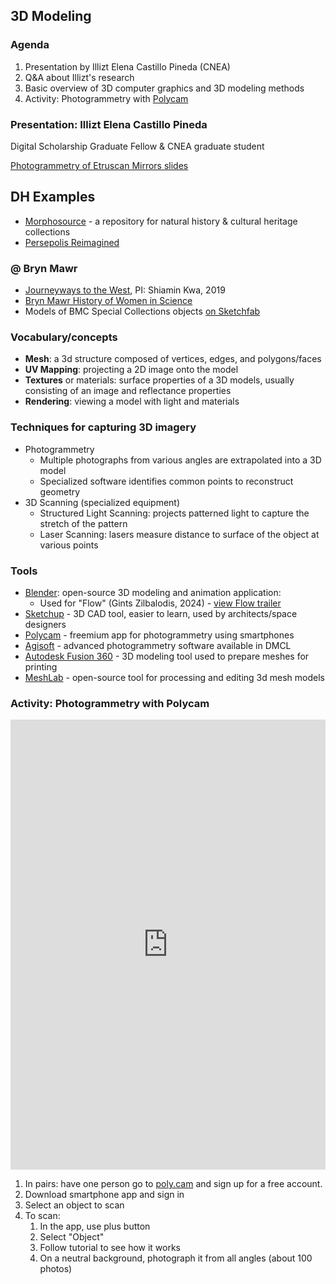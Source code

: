 ## 3D Modeling

### Agenda

1. Presentation by Illizt Elena Castillo Pineda (CNEA)
2. Q&A about Illizt's research
3. Basic overview of 3D computer graphics and 3D modeling methods
4. Activity: Photogrammetry with [Polycam](https://poly.cam/)

### Presentation: Illizt Elena Castillo Pineda

Digital Scholarship Graduate Fellow & CNEA graduate student

[Photogrammetry of Etruscan Mirrors slides](https://brynmawr-my.sharepoint.com/:p:/r/personal/icastillop_brynmawr_edu/Documents/Showcase/Photogrammetry%202.pptx?d=w3a080b68ef4645b9874af8d29e6bc82f&e=4%3aacd630d0c52d4200a8a995c231354c33&sharingv2=true&fromShare=true&at=9)

## DH Examples

- [Morphosource](https://www.morphosource.org/?locale=en) - a repository for natural history & cultural heritage collections
- [Persepolis Reimagined](https://persepolis.getty.edu/)

### @ Bryn Mawr

-  [Journeyways to the West](https://digitalscholarship.brynmawr.edu/journeyways/index.html), PI: Shiamin Kwa, 2019
- [Bryn Mawr History of Women in Science](https://digitalscholarship.brynmawr.edu/howis/)
- Models of BMC Special Collections objects [on Sketchfab](https://sketchfab.com/BrynMawrCollege/models)

### Vocabulary/concepts

- **Mesh**: a 3d structure composed of vertices, edges, and polygons/faces
- **UV Mapping**: projecting a 2D image onto the model
- **Textures** or materials: surface properties of a 3D models, usually consisting of an image and reflectance properties
- **Rendering**: viewing a model with light and materials

### Techniques for capturing 3D imagery

- Photogrammetry 
  - Multiple photographs from various angles are extrapolated into a 3D model
  - Specialized software identifies common points to reconstruct geometry
- 3D Scanning (specialized equipment)
  - Structured Light Scanning: projects patterned light to capture the stretch of the pattern
  - Laser Scanning: lasers measure distance to surface of the object at various points

### Tools

- [Blender](https://www.blender.org/): open-source 3D modeling and animation application:
  - Used for "Flow" (Gints Zilbalodis, 2024) - [view Flow trailer](https://www.youtube.com/watch?v=l5zSgSuIDU4&list=PLvJeTmFXYsRYLzw-j8PpoDScVWL6ldUE4&index=1)
- [Sketchup](https://www.sketchup.com/en) - 3D CAD tool, easier to learn, used by architects/space designers
- [Polycam](https://poly.cam/) - freemium app for photogrammetry using smartphones
- [Agisoft](https://www.agisoft.com/) - advanced photogrammetry software available in DMCL
- [Autodesk Fusion 360](https://www.autodesk.com/products/fusion-360/overview?term=1-YEAR&tab=subscription) - 3D modeling tool used to prepare meshes for printing
- [MeshLab](https://www.meshlab.net/) - open-source tool for processing and editing 3d mesh models


### Activity: Photogrammetry with Polycam

<iframe src="https://poly.cam/capture/2B344FC7-7D8B-47E1-B0A8-257DDFBFBB2B/embed" title="Polycam capture viewer" style="height:100%;width:100%;max-height:720px;max-width:1280px;min-height:280px;min-width:280px" frameborder="0"></iframe>

1. In pairs: have one person go to [poly.cam](https://poly.cam/) and sign up for a free account.
2. Download smartphone app and sign in
3. Select an object to scan
4. To scan: 
   1. In the app, use plus button
   2. Select "Object"
   3. Follow tutorial to see how it works
   4. On a neutral background, photograph it from all angles (about 100 photos)
